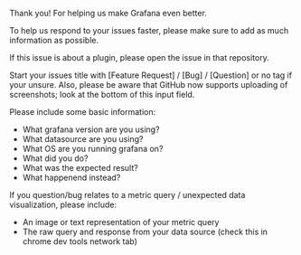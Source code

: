 Thank you! For helping us make Grafana even better.

To help us respond to your issues faster, please make sure to add as much information as possible.

If this issue is about a plugin, please open the issue in that repository.

Start your issues title with [Feature Request] / [Bug] / [Question] or no tag if your unsure. Also, please be aware that GitHub now supports uploading of screenshots; look at the bottom of this input field.

Please include some basic information:
- What grafana version are you using?
- What datasource are you using?
- What OS are you running grafana on?
- What did you do?
- What was the expected result?
- What happenend instead?

If you question/bug relates to a metric query / unexpected data visualization, please include:
- An image or text representation of your metric query
- The raw query and response from your data source (check this in chrome dev tools network tab)

